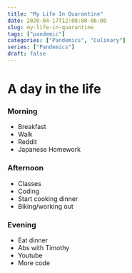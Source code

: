 ```yaml
---
title: "My Life In Quarantine"
date: 2020-04-17T12:00:00-06:00
slug: my-life-in-quarantine 
tags: ["pandemic"]
categories: ["Pandemics", "Culinary"]
series: ["Pandemics"]
draft: false
---
```


# A day in the life

### Morning
* Breakfast
* Walk
* Reddit
* Japanese Homework

### Afternoon
* Classes
* Coding
* Start cooking dinner
* Biking/working out

### Evening
* Eat dinner
* Abs with Timothy
* Youtube
* More code